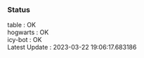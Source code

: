 ### Status


table : OK  
hogwarts : OK  
icy-bot : OK  
Latest Update : 2023-03-22 19:06:17.683186
